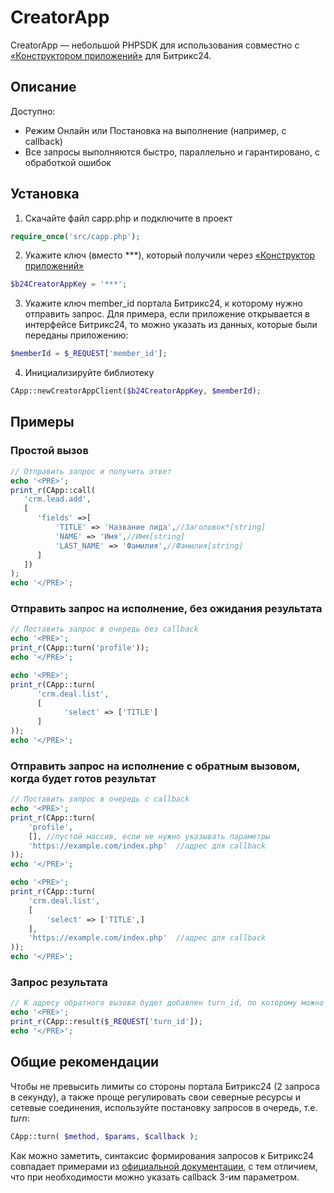 # CreatorApp

CreatorApp — небольшой PHPSDK для использования совместно с <a href="https://www.bitrix24.ru/apps/app/tunepage.app_creator/" target="_blank">«Конструктором приложений»</a> для Битрикс24.


## Описание
Доступно:
<ul>
<li>Режим Онлайн или Постановка на выполнение (например, с callback)</li>
<li>Все запросы выполняются быстро, параллельно и гарантировано, с обработкой ошибок</li>
</ul>


## Установка

1. Cкачайте файл capp.php и подключите в проект
```php
require_once('src/capp.php');
```

2. Укажите ключ (вместо ***), который получили через <a href="https://www.bitrix24.ru/apps/app/tunepage.app_creator/" target="_blank">«Конструктор приложений»</a>
```php
$b24CreatorAppKey = '***';
```

3. Укажите ключ member_id портала Битрикс24, к которому нужно отправить запрос. Для примера, если приложение открывается в интерфейсе Битрикс24, то можно указать из данных, которые были переданы приложению:
```php
$memberId = $_REQUEST['member_id'];
```

4. Инициализируйте библиотеку
```php
CApp::newCreatorAppClient($b24CreatorAppKey, $memberId);
```


## Примеры 

### Простой вызов

```php
// Отправить запрос и получить ответ
echo '<PRE>';
print_r(CApp::call(
   'crm.lead.add',
   [
      'fields' =>[
          'TITLE' => 'Название лида',//Заголовок*[string]
          'NAME' => 'Имя',//Имя[string]
          'LAST_NAME' => 'Фамилия',//Фамилия[string]
      ]
   ])
);
echo '</PRE>';
```

### Отправить запрос на исполнение, без ожидания результата
```php
// Поставить запрос в очередь без callback
echo '<PRE>';
print_r(CApp::turn('profile'));
echo '</PRE>';

echo '<PRE>';
print_r(CApp::turn(
      'crm.deal.list', 
      [
            'select' => ['TITLE']
      ]
));
echo '</PRE>';
```


### Отправить запрос на исполнение с обратным вызовом, когда будет готов результат 
```php
// Поставить запрос в очередь c callback
echo '<PRE>';
print_r(CApp::turn(
    'profile', 
    [], //пустой массив, если не нужно указывать параметры
    'https://example.com/index.php'  //адрес для callback
));
echo '</PRE>';

echo '<PRE>';
print_r(CApp::turn(
    'crm.deal.list', 
    [
        'select' => ['TITLE',]
    ],
    'https://example.com/index.php'  //адрес для callback
));
echo '</PRE>';
```

### Запрос результата
```php
// К адресу обратного вызова будет добавлен turn_id, по которому можно получить готовый результат
echo '<PRE>';
print_r(CApp::result($_REQUEST['turn_id']);
echo '</PRE>';
```



## Общие рекомендации

Чтобы не превысить лимиты со стороны портала Битрикс24 (2 запроса в секунду), а также проще регулировать свои северные ресурсы и сетевые соединения, используйте постановку запросов в очередь, т.е. <i>turn</i>:
```php
CApp::turn( $method, $params, $callback );
```

Как можно заметить, синтаксис формирования запросов к Битрикс24 совпадает примерами из [официальной документации](https://dev.1c-bitrix.ru/rest_help/), с тем отличием, что при необходимости можно указать callback 3-им параметром.
